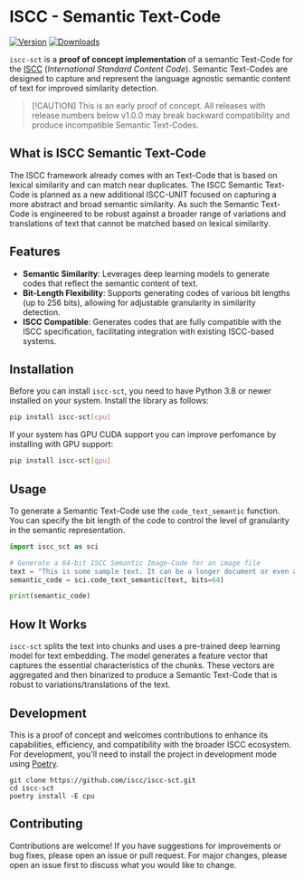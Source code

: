 # ISCC - Semantic Text-Code

[![Version](https://img.shields.io/pypi/v/iscc-sct.svg)](https://pypi.python.org/pypi/iscc-sct/)
[![Downloads](https://pepy.tech/badge/iscc-sct)](https://pepy.tech/project/iscc-sct)

`iscc-sct` is a **proof of concept implementation** of a semantic Text-Code for the
[ISCC](https://core.iscc.codes) (*International Standard Content Code*). Semantic Text-Codes are
designed to capture and represent the language agnostic semantic content of text for improved
similarity detection.

> \[!CAUTION\] This is an early proof of concept. All releases with release numbers below v1.0.0 may
> break backward compatibility and produce incompatible Semantic Text-Codes.

## What is ISCC Semantic Text-Code

The ISCC framework already comes with an Text-Code that is based on lexical similarity and can match
near duplicates. The ISCC Semantic Text-Code is planned as a new additional ISCC-UNIT focused on
capturing a more abstract and broad semantic similarity. As such the Semantic Text-Code is
engineered to be robust against a broader range of variations and translations of text that cannot
be matched based on lexical similarity.

## Features

- **Semantic Similarity**: Leverages deep learning models to generate codes that reflect the
  semantic content of text.
- **Bit-Length Flexibility**: Supports generating codes of various bit lengths (up to 256 bits),
  allowing for adjustable granularity in similarity detection.
- **ISCC Compatible**: Generates codes that are fully compatible with the ISCC specification,
  facilitating integration with existing ISCC-based systems.

## Installation

Before you can install `iscc-sct`, you need to have Python 3.8 or newer installed on your system.
Install the library as follows:

```bash
pip install iscc-sct[cpu]
```

If your system has GPU CUDA support you can improve perfomance by installing with GPU support:

```bash
pip install iscc-sct[gpu]
```

## Usage

To generate a Semantic Text-Code use the `code_text_semantic` function. You can specify the bit
length of the code to control the level of granularity in the semantic representation.

```python
import iscc_sct as sci

# Generate a 64-bit ISCC Semantic Image-Code for an image file
text = "This is some sample text. It can be a longer document or even an entire book."
semantic_code = sci.code_text_semantic(text, bits=64)

print(semantic_code)
```

## How It Works

`iscc-sct` splits the text into chunks and uses a pre-trained deep learning model for text
embedding. The model generates a feature vector that captures the essential characteristics of the
chunks. These vectors are aggregated and then binarized to produce a Semantic Text-Code that is
robust to variations/translations of the text.

## Development

This is a proof of concept and welcomes contributions to enhance its capabilities, efficiency, and
compatibility with the broader ISCC ecosystem. For development, you'll need to install the project
in development mode using [Poetry](https://python-poetry.org).

```shell
git clone https://github.com/iscc/iscc-sct.git
cd iscc-sct
poetry install -E cpu
```

## Contributing

Contributions are welcome! If you have suggestions for improvements or bug fixes, please open an
issue or pull request. For major changes, please open an issue first to discuss what you would like
to change.
